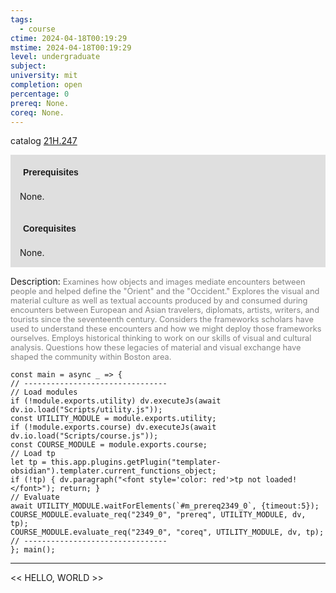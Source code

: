 ```yaml
---
tags:
  - course
ctime: 2024-04-18T00:19:29
mstime: 2024-04-18T00:19:29
level: undergraduate
subject: 
university: mit
completion: open
percentage: 0
prereq: None.
coreq: None.
---
```


catalog [21H.247](http://student.mit.edu/catalog/m21Ha.html#21H.247)

<span style="display: block; padding: 15px; background-color: rgb(100, 100, 100, 0.2);"><font id="m_prereq2349_0" style="display: block; font-family: Arial, sans-serif; font-weight: bold; padding: 5px">Prerequisites</font><br><span id="prereq2349_0">None.</span></span>
<span style="display: block; padding: 15px; background-color: rgb(100, 100, 100, 0.2);"><font id="m_coreq2349_0" style="display: block; font-family: Arial, sans-serif; font-weight: bold; padding: 5px">Corequisites</font><br><span id="coreq2349_0">None.</span></span>

<font style="">Description:</font>
<font style="color: grey; font-size: 0.8rem;">Examines how objects and images mediate encounters between people and helped define the "Orient" and the "Occident." Explores the visual and material culture as well as textual accounts produced by and consumed during encounters between European and Asian travelers, diplomats, artists, writers, and tourists since the seventeenth century. Considers the frameworks scholars have used to understand these encounters and how we might deploy those frameworks ourselves. Employs historical thinking to work on our skills of visual and cultural analysis. Questions how these legacies of material and visual exchange have shaped the community within Boston area.</font>

```dataviewjs
const main = async _ => {
// --------------------------------
// Load modules
if (!module.exports.utility) dv.executeJs(await dv.io.load("Scripts/utility.js"));
const UTILITY_MODULE = module.exports.utility;
if (!module.exports.course) dv.executeJs(await dv.io.load("Scripts/course.js"));
const COURSE_MODULE = module.exports.course;
// Load tp
let tp = this.app.plugins.getPlugin("templater-obsidian").templater.current_functions_object;
if (!tp) { dv.paragraph("<font style='color: red'>tp not loaded!</font>"); return; }
// Evaluate
await UTILITY_MODULE.waitForElements(`#m_prereq2349_0`, {timeout:5});
COURSE_MODULE.evaluate_req("2349_0", "prereq", UTILITY_MODULE, dv, tp);
COURSE_MODULE.evaluate_req("2349_0", "coreq", UTILITY_MODULE, dv, tp);
// --------------------------------
}; main();
```

---

<< HELLO, WORLD >>
